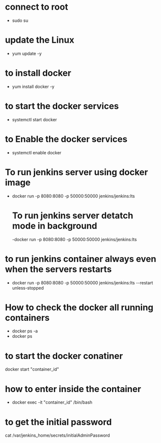 
# connect to root
- sudo su 

# update the Linux
- yum update -y

# to install docker 
- yum install docker -y

# to start the docker services
- systemctl start docker


# to Enable the docker services

- systemctl enable docker


# To run jenkins server using docker image

- docker run -p 8080:8080 -p 50000:50000 jenkins/jenkins:lts

  # To run jenkins server detatch mode in background
  -docker run -p 8080:8080 -p 50000:50000 jenkins/jenkins:lts


# to run jenkins container always even when the servers restarts

- docker run -p 8080:8080 -p 50000:50000 jenkins/jenkins:lts --restart unless-stopped


# How to check the docker all running containers
- docker ps -a
- docker ps 


# to start the docker conatiner 
docker start "container_id"


# how to enter inside the container 

 - docker exec -it "container_id" /bin/bash

# to get the initial password 
cat /var/jenkins_home/secrets/initialAdminPassword



